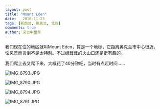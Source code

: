 ```yaml
---
layout: post
title: "Mount Eden"
date:   2018-11-23
tags: [新西兰, 奥克兰, 北岛]
comments: true
author: 来自中世界
---
```


我们现在住的地区就叫Mount Eden，算是一个地标，它距离奥克兰市中心很近，论风景而言倒不是太特别。不过绿茸茸的火山口还是挺有趣的。

我们爬上去又爬下来，大概花了40分钟吧，当时有点赶时间……

![IMG_8793.JPG](https://i.loli.net/2019/01/06/5c31836ba614a.jpg)

![IMG_8790.JPG](https://i.loli.net/2019/01/06/5c31836bc7bbc.jpg)

![IMG_8794.JPG](https://i.loli.net/2019/01/06/5c31836da3372.jpg)

![IMG_8791.JPG](https://i.loli.net/2019/01/06/5c31836db35cb.jpg)

